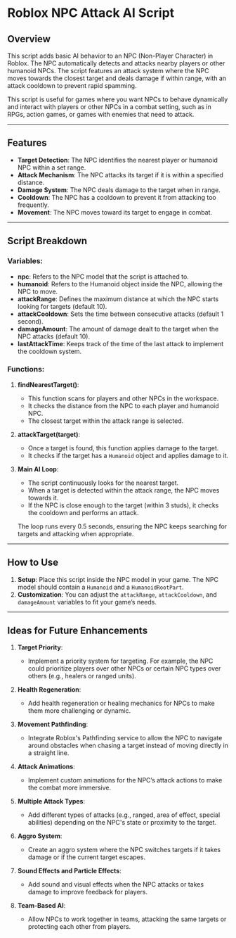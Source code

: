 # Roblox NPC Attack AI Script

## Overview

This script adds basic AI behavior to an NPC (Non-Player Character) in Roblox. The NPC automatically detects and attacks nearby players or other humanoid NPCs. The script features an attack system where the NPC moves towards the closest target and deals damage if within range, with an attack cooldown to prevent rapid spamming.

This script is useful for games where you want NPCs to behave dynamically and interact with players or other NPCs in a combat setting, such as in RPGs, action games, or games with enemies that need to attack.

---

## Features

- **Target Detection**: The NPC identifies the nearest player or humanoid NPC within a set range.
- **Attack Mechanism**: The NPC attacks its target if it is within a specified distance.
- **Damage System**: The NPC deals damage to the target when in range.
- **Cooldown**: The NPC has a cooldown to prevent it from attacking too frequently.
- **Movement**: The NPC moves toward its target to engage in combat.

---

## Script Breakdown

### Variables:
- **npc**: Refers to the NPC model that the script is attached to.
- **humanoid**: Refers to the Humanoid object inside the NPC, allowing the NPC to move.
- **attackRange**: Defines the maximum distance at which the NPC starts looking for targets (default 10).
- **attackCooldown**: Sets the time between consecutive attacks (default 1 second).
- **damageAmount**: The amount of damage dealt to the target when the NPC attacks (default 10).
- **lastAttackTime**: Keeps track of the time of the last attack to implement the cooldown system.

### Functions:

1. **findNearestTarget()**:
   - This function scans for players and other NPCs in the workspace.
   - It checks the distance from the NPC to each player and humanoid NPC.
   - The closest target within the attack range is selected.

2. **attackTarget(target)**:
   - Once a target is found, this function applies damage to the target.
   - It checks if the target has a `Humanoid` object and applies damage to it.

3. **Main AI Loop**:
   - The script continuously looks for the nearest target.
   - When a target is detected within the attack range, the NPC moves towards it.
   - If the NPC is close enough to the target (within 3 studs), it checks the cooldown and performs an attack.

   The loop runs every 0.5 seconds, ensuring the NPC keeps searching for targets and attacking when appropriate.

---

## How to Use

1. **Setup**: Place this script inside the NPC model in your game. The NPC model should contain a `Humanoid` and a `HumanoidRootPart`.
2. **Customization**: You can adjust the `attackRange`, `attackCooldown`, and `damageAmount` variables to fit your game’s needs.

---

## Ideas for Future Enhancements

1. **Target Priority**:
   - Implement a priority system for targeting. For example, the NPC could prioritize players over other NPCs or certain NPC types over others (e.g., healers or ranged units).

2. **Health Regeneration**:
   - Add health regeneration or healing mechanics for NPCs to make them more challenging or dynamic.

3. **Movement Pathfinding**:
   - Integrate Roblox's Pathfinding service to allow the NPC to navigate around obstacles when chasing a target instead of moving directly in a straight line.

4. **Attack Animations**:
   - Implement custom animations for the NPC’s attack actions to make the combat more immersive.

5. **Multiple Attack Types**:
   - Add different types of attacks (e.g., ranged, area of effect, special abilities) depending on the NPC's state or proximity to the target.

6. **Aggro System**:
   - Create an aggro system where the NPC switches targets if it takes damage or if the current target escapes.

7. **Sound Effects and Particle Effects**:
   - Add sound and visual effects when the NPC attacks or takes damage to improve feedback for players.

8. **Team-Based AI**:
   - Allow NPCs to work together in teams, attacking the same targets or protecting each other from players.
